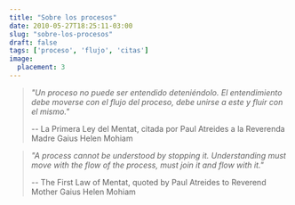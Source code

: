 ```yaml
---
title: "Sobre los procesos"
date: 2010-05-27T18:25:11-03:00
slug: "sobre-los-procesos"
draft: false
tags: ['proceso', 'flujo', 'citas']
image:
  placement: 3
---
```


> *"Un proceso no puede ser entendido deteniéndolo. El entendimiento
> debe moverse con el flujo del proceso, debe unirse a este y fluir con
> el mismo."*
>
> --   La Primera Ley del Mentat, citada por Paul Atreides a la   Reverenda Madre Gaius Helen Mohiam



> *"A process cannot be understood by stopping it. Understanding must
> move with the flow of the process, must join it and flow with it."*
> 
> -- The First Law of Mentat, quoted by Paul Atreides to Reverend
>  Mother Gaius Helen Mohiam
